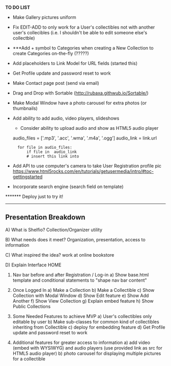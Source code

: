 **TO DO LIST**

- Make Gallery pictures uniform

- Fix EDIT-ADD to only work for a User's collectibles not with another user's collecibles (i.e. I shouldn't be able to edit someone else's collectble)

- ***Add + symbol to Categories when creating a New Collection to create Categories on-the-fly (?????)

- Add placeholders to Link Model for URL fields (started this)

- Get Profile update and password reset to work

- Make Contact page post (send via email)

- Drag and Drop with Sortable (http://rubaxa.githwub.io/Sortable/)

- Make Modal Window have a photo carousel for extra photos (or thumbnails)

- Add ability to add audio, video players, slideshows
    - Consider ability to upload audio and show as HTML5 audio player
 
     audio_files = ['.mp3', '.acc', '.wma', '.m4a', '.ogg']
     audio_link = link.url
     
        for file in audio_files:
            if file in  audio_link
            # insert this link into

- Add API to use computer's camera to take User Registration profile pic
https://www.html5rocks.com/en/tutorials/getusermedia/intro/#toc-gettingstarted

- Incorporate search engine (search field on template)

******* Deploy just to try it!


-------------
 Presentation Breakdown
-------------

A) What is Shelfio?
    Collection/Organizer utility

B) What needs does it meet? 
    Organization, presentation, access to information

C) What inspired the idea?
    work at online bookstore

D) Explain Interface
   HOME
   1) Nav bar before and after Registration / Log-in
        a) Show base.html template and conditional statements to "shape nav bar content"
   2) Once Logged In
        a) Make a Collection 
        b) Make a Collectible
        c) Show Collection with Modal Window
        d) Show Edit feature
        e) Show Add Another
        f) Show View Collection
        g) Explain embed feature
        h) Show Public Collections
    
   3) Some Needed Features to achieve MVP
        a) User's collectibles only editable by user
        b) Make sub-classes for common kind of collectibles inheriting from Collectible
        c) deploy for embedding feature
        d) Get Profile update and password reset to work
   
   4) Additional features for greater access to information
        a) add video (embed with WYSIWYG) and audio players 
           (use provided link as src for HTML5 audio player)
        b) photo carousel for displaying multiple pictures for a collectible
        
   

